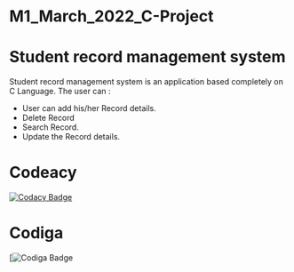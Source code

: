 # M1_March_2022_C-Project
# Student record management system

Student record management system is an application based completely on C Language.
The user can :

- User can add his/her Record details.
- Delete Record
- Search Record.
- Update the Record details.
# Codeacy
[![Codacy Badge](https://app.codacy.com/project/badge/Grade/f83f08a9179948b89412a4e39afe2192)](https://www.codacy.com/gh/NitinRana31/M1_March_2022_C-Project/dashboard?utm_source=github.com&amp;utm_medium=referral&amp;utm_content=NitinRana31/M1_March_2022_C-Project&amp;utm_campaign=Badge_Grade)

# Codiga
[![Codiga Badge](https://api.codiga.io/project/32492/status/svg)
